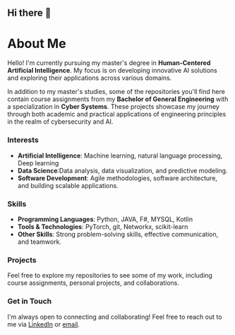 ## Hi there 👋

<!--
**MrMustii/MrMustii** is a ✨ _special_ ✨ repository because its `README.md` (this file) appears on your GitHub profile.

Here are some ideas to get you started:

- 🔭 I’m currently working on ...
- 🌱 I’m currently learning ...
- 👯 I’m looking to collaborate on ...
- 🤔 I’m looking for help with ...
- 💬 Ask me about ...
- 📫 How to reach me: ...
- 😄 Pronouns: ...
- ⚡ Fun fact: ...
-->
# About Me

Hello! I'm currently pursuing my master's degree in **Human-Centered Artificial Intelligence**. My focus is on developing innovative AI solutions and exploring their applications across various domains.


In addition to my master's studies, some of the repositories you'll find here contain course assignments from my **Bachelor of General Engineering** with a specialization in **Cyber Systems**. These projects showcase my journey through both academic and practical applications of engineering principles in the realm of cybersecurity and AI.

### Interests
- **Artificial Intelligence**: Machine learning, natural language processing, Deep learning
- **Data Science**:Data analysis, data visualization, and predictive modeling.
- **Software Development**: Agile methodologies, software architecture, and building scalable applications.

### Skills
- **Programming Languages**: Python, JAVA, F#, MYSQL, Kotlin
- **Tools & Technologies**: PyTorch, git, Networkx, scikit-learn
- **Other Skills**: Strong problem-solving skills, effective communication, and teamwork.


### Projects
Feel free to explore my repositories to see some of my work, including course assignments, personal projects, and collaborations.

### Get in Touch  
I'm always open to connecting and collaborating! Feel free to reach out to me via [LinkedIn](https://www.linkedin.com/in/mustafa-el-madani/) or [email](mustii.elmadani@gmail.com).
